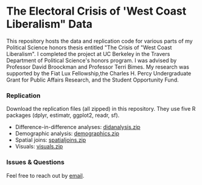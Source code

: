 # The Electoral Crisis of 'West Coast Liberalism" Data
This repository hosts the data and replication code for various parts of my Political Science honors thesis entitled "The Crisis of "West Coast Liberalism". I completed the project at UC Berkeley in the Travers Department of Political Science's honors program. I was advised by Professor David Broockman and Professor Terri Bimes. My research was supported by the Fiat Lux Fellowship,the Charles H. Percy Undergraduate Grant for Public Affairs Research, and the Student Opportunity Fund.

### Replication
Download the replication files (all zipped) in this repository. They use five R packages (dplyr, estimatr, ggplot2, readr, sf).
* Difference-in-difference analyses: [didanalysis.zip]([https://github.com/jackkguan/West-Coast-Liberalism-Data/blob/main/didanalysis.zip])
* Demographic analysis: [demographics.zip](https://github.com/jackkguan/West-Coast-Liberalism-Data/blob/demographics.zip)
* Spatial joins: [spatialjoins.zip](https://github.com/jackkguan/West-Coast-Liberalism-Data/blob/spatialjoins.zip)
* Visuals: [visuals.zip](https://github.com/jackkguan/West-Coast-Liberalism-Data/blob/visuals.zip)

### Issues & Questions
Feel free to reach out by [email](mailto:jackguan@berkeley.edu).
